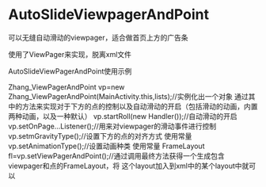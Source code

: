 # AutoSlideViewpagerAndPoint
可以无缝自动滑动的viewpager，适合做首页上方的广告条

使用了ViewPager来实现，脱离xml文件

AutoSlideViewPagerAndPoint使用示例

Zhang_ViewPagerAndPoint vp=new Zhang_ViewPagerAndPoint(MainActivity.this,lists);//实例化出一个对象
    通过其中的方法来实现对于下方的点的控制以及自动滑动的开启（包括滑动的动画，内置两种动画，以及一种默认）
    vp.startRoll(new Handler());//自动滑动的开启
    vp.setOnPage...Listener();//用来对viewpager的滑动事件进行控制
    vp.setmGravityType();//设置下方的点的对齐方式     使用常量
    vp.setAnimationType();//设置动画种类     使用常量
FrameLayout fl=vp.setViewPagerAndPoint();//通过调用最终方法获得一个生成包含viewpager和点的FrameLayout，将
这个layout加入到xml中的某个layout中就可以
